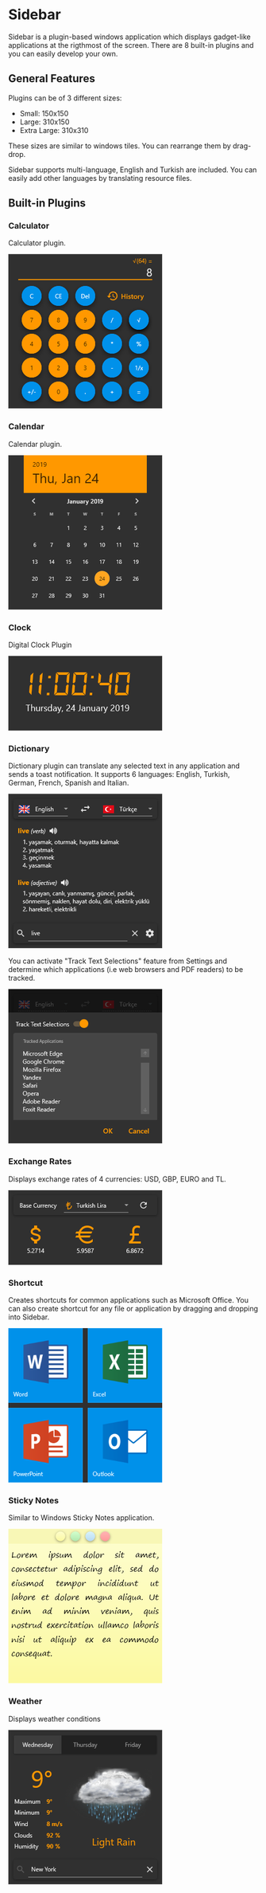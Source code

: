 # Sidebar

Sidebar is a plugin-based windows application which displays gadget-like applications at the rigthmost of the screen. There are 8 built-in plugins and you can easily develop your own.

## General Features

Plugins can be of 3 different sizes:

* Small: 150x150
* Large: 310x150
* Extra Large: 310x310

These sizes are similar to windows tiles. You can rearrange them by drag-drop.

Sidebar supports multi-language, English and Turkish are included. You can easily add other languages by translating resource files.

## Built-in Plugins

### Calculator
Calculator plugin.

![Calculator](https://github.com/omeryanar/Resources/blob/master/Sidebar/Plugins/Calculator/Calculator.png?raw=true)

### Calendar
Calendar plugin.

![Calendar](https://github.com/omeryanar/Resources/blob/master/Sidebar/Plugins/Calendar/Calendar.png?raw=true)

### Clock
Digital Clock Plugin

![Clock](https://github.com/omeryanar/Resources/blob/master/Sidebar/Plugins/Clock/Clock.png?raw=true)

### Dictionary
Dictionary plugin can translate any selected text in any application and sends a toast notification. It supports 6 languages: English, Turkish, German, French, Spanish and Italian.

![Dictionary](https://github.com/omeryanar/Resources/blob/master/Sidebar/Plugins/Dictionary/Dictionary.png?raw=true)

You can activate "Track Text Selections" feature from Settings and determine which applications (i.e web browsers and PDF readers) to be tracked.

![Settings](https://github.com/omeryanar/Resources/blob/master/Sidebar/Plugins/Dictionary/Settings.png?raw=true)

### Exchange Rates
Displays exchange rates of 4 currencies: USD, GBP, EURO and TL.

![Exchange Rates](https://github.com/omeryanar/Resources/blob/master/Sidebar/Plugins/ExchangeRates/ExchangeRates.png?raw=true)

### Shortcut
Creates shortcuts for common applications such as Microsoft Office. You can also create shortcut for any file or application by dragging and dropping into Sidebar.

![Shortcut](https://github.com/omeryanar/Resources/blob/master/Sidebar/Plugins/Shortcut/Shortcut.png?raw=true)

### Sticky Notes
Similar to Windows Sticky Notes application.

![Sticky Notes](https://github.com/omeryanar/Resources/blob/master/Sidebar/Plugins/StickyNotes/StickyNotes.png?raw=true)

### Weather
Displays weather conditions

![Weather](https://github.com/omeryanar/Resources/blob/master/Sidebar/Plugins/Weather/Weather.png?raw=true)
